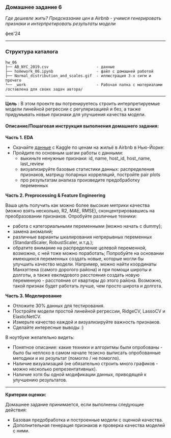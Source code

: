 ### Домашнее задание 6
*Где дешевле жить? Предсказание цен в Airbnb - учимся генерировать признаки и интерпретировать результаты модели*

фев'24
<hr>

### Структура каталога

```
hw_06
├── AB_NYC_2019.csv                     - данные
├── homework_06.ipynb                   - файл с домашней работой
├── Normal_distribution_and_scales.gif  - иллюстрация 3-х сигм и прочего
└── _work                               - Рабочая папка с материалами /оставлена для своих задач автора/
```
<hr>

**Цель** :
В этом проекте вы потренируетесь строить интерпретируемые модели линейной регрессии с регуляризацией и без, а также придумывать новые признаки для
улучшения качества модели.


#### Описание/Пошаговая инструкция выполнения домашнего задания:
**Часть 1. EDA**

- Скачайте [данные](https://www.kaggle.com/dgomonov/new-york-city-airbnb-open-data) с Kaggle по ценам на жильё в Airbnb в Нью-Йорке:
- Пройдите по основным шагам работы с данными:
  - выкиньте ненужные признаки: id, name, host_id, host_name, last_review 
  - визуализируйте базовые статистики данных: распределения признаков, матрицу попарных корреляций, постройте pair plots
  - про результатам анализа произведите предобработку переменных

**Часть 2. Preprocessing & Feature Engineering**

Ваша цель получить как можно более высокие метрики качества (можно взять несколько, R2, MAE, RMSE), сконцентрировавшись на преобразовании признаков.
Опробуйте различные техники:
- работа с категориальными переменными (можно начать с dummy);
- замена аномалий;
- различные варианты шкалирования непрерывных переменных (StandardScaler, RobustScaler, и.т.д.); 
- обратите внимание на распределение целевой переменной, возможно, с ней тоже можно поработать;
Попробуйте на основании имеющихся переменных создать новые, которые могли бы улучшить качество модели. Например, можно найти координаты Манхэттена (самого дорогого района) и при помощи широты и долготы, а также евклидового расстояния создать новую переменную - расстояние от квартиры до этого района. Возможно, такой признак будет работать лучше, чем просто широта и долгота.

**Часть 3. Моделирование**

- Отложите 30% данных для тестирования.
- Постройте модели простой линейной регрессии, RidgeCV, LassoCV и ElasticNetCV.
- Измерьте качество каждой и визуализируйте важность признаков.
- Сделайте интересные выводы :)

В ноутбуке желательно видеть:
- Понятное описание: какие техники и алгоритмы были опробованы - было бы неплохо в самом начале тезисно выписать опробованные методики и их результат (помогло / не помогло).
- Наличие визуализаций (не обязательно строить много графиков - можно несколько репрезентативных).
- Наличие хотя бы одной модификации данных, приводящей к улучшению результатов.

<hr>

**Критерии оценки:**

Домашнее задание принимается, если выполнены следующие действия:

- Базовая предобработка и построенные модели с оценкой качества.
- Дополнительная генерация признаков и проверка качества моделей с ними.
